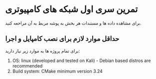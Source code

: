 # تمرین سری اول شبکه های کامپیوتری
برای مشاهده داده ها و مستندات هر بخش به پوشه مربط به آن مراحعه کنید.

## حداقل موارد لازم برای نصب کامپایل و اجرا

برای تمام پروژه ها به موارد زیر نیاز دارید:

1. OS: linux (developed and tested on Kali) - Debian based distros are recommended
2. Build system: CMake minimum version 3.24 
